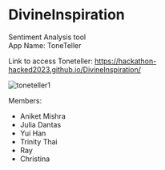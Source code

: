 # DivineInspiration    
Sentiment Analysis tool    
App Name: ToneTeller   

Link to access Toneteller:
https://hackathon-hacked2023.github.io/DivineInspiration/

![toneteller1](https://user-images.githubusercontent.com/90366819/211209123-13af2b9c-f248-45bd-af01-be72a2532a95.png)

Members: 
  - Aniket Mishra
  - Julia Dantas
  - Yui Han
  - Trinity Thai
  - Ray
  - Christina
  
